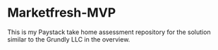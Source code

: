 # Marketfresh-MVP
This is my Paystack take home assessment repository for the solution similar to the Grundly LLC in the overview. 
